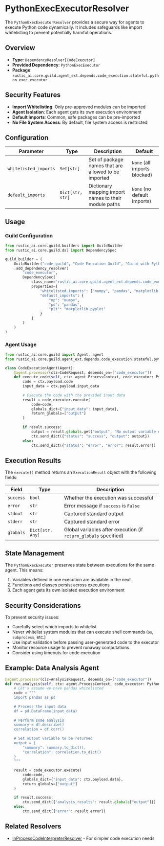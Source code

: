 # PythonExecExecutorResolver

The `PythonExecExecutorResolver` provides a secure way for agents to execute Python code dynamically. It includes safeguards like import whitelisting to prevent potentially harmful operations.

## Overview

- **Type**: `DependencyResolver[CodeExecutor]`
- **Provided Dependency**: `PythonExecExecutor`
- **Package**: `rustic_ai.core.guild.agent_ext.depends.code_execution.stateful.python_exec_executor`

## Security Features

- **Import Whitelisting**: Only pre-approved modules can be imported
- **Agent Isolation**: Each agent gets its own execution environment
- **Default Imports**: Common, safe packages can be pre-imported
- **No File System Access**: By default, file system access is restricted

## Configuration

| Parameter | Type | Description | Default |
|-----------|------|-------------|---------|
| `whitelisted_imports` | `Set[str]` | Set of package names that are allowed to be imported | `None` (all imports blocked) |
| `default_imports` | `Dict[str, str]` | Dictionary mapping import names to their module paths | `None` (no default imports) |

## Usage

### Guild Configuration

```python
from rustic_ai.core.guild.builders import GuildBuilder
from rustic_ai.core.guild.dsl import DependencySpec

guild_builder = (
    GuildBuilder("code_guild", "Code Execution Guild", "Guild with Python execution capabilities")
    .add_dependency_resolver(
        "code_executor",
        DependencySpec(
            class_name="rustic_ai.core.guild.agent_ext.depends.code_execution.stateful.python_exec_executor.PythonExecExecutorResolver",
            properties={
                "whitelisted_imports": ["numpy", "pandas", "matplotlib.pyplot"],
                "default_imports": {
                    "np": "numpy",
                    "pd": "pandas",
                    "plt": "matplotlib.pyplot"
                }
            }
        )
    )
)
```

### Agent Usage

```python
from rustic_ai.core.guild import Agent, agent
from rustic_ai.core.guild.agent_ext.depends.code_execution.stateful.python_exec_executor import PythonExecExecutor

class CodeExecutionAgent(Agent):
    @agent.processor(clz=CodeRequest, depends_on=["code_executor"])
    def execute_code(self, ctx: agent.ProcessContext, code_executor: PythonExecExecutor):
        code = ctx.payload.code
        input_data = ctx.payload.input_data
        
        # Execute the code with the provided input data
        result = code_executor.execute(
            code=code,
            globals_dict={"input_data": input_data},
            return_globals=["output"]
        )
        
        if result.success:
            output = result.globals.get("output", "No output variable defined")
            ctx.send_dict({"status": "success", "output": output})
        else:
            ctx.send_dict({"status": "error", "error": result.error})
```

## Execution Results

The `execute()` method returns an `ExecutionResult` object with the following fields:

| Field | Type | Description |
|-------|------|-------------|
| `success` | `bool` | Whether the execution was successful |
| `error` | `str` | Error message if `success` is `False` |
| `stdout` | `str` | Captured standard output |
| `stderr` | `str` | Captured standard error |
| `globals` | `Dict[str, Any]` | Global variables after execution (if `return_globals` specified) |

## State Management

The `PythonExecExecutor` preserves state between executions for the same agent. This means:

1. Variables defined in one execution are available in the next
2. Functions and classes persist across executions
3. Each agent gets its own isolated execution environment

## Security Considerations

To prevent security issues:

- Carefully select which imports to whitelist
- Never whitelist system modules that can execute shell commands (`os`, `subprocess`, etc.)
- Use input validation before passing user-generated code to the executor
- Monitor resource usage to prevent runaway computations
- Consider using timeouts for code execution

## Example: Data Analysis Agent

```python
@agent.processor(clz=AnalysisRequest, depends_on=["code_executor"])
def run_analysis(self, ctx: agent.ProcessContext, code_executor: PythonExecExecutor):
    # Let's assume we have pandas whitelisted
    code = """
    import pandas as pd
    
    # Process the input data
    df = pd.DataFrame(input_data)
    
    # Perform some analysis
    summary = df.describe()
    correlation = df.corr()
    
    # Set output variable to be returned
    output = {
        "summary": summary.to_dict(),
        "correlation": correlation.to_dict()
    }
    """
    
    result = code_executor.execute(
        code=code,
        globals_dict={"input_data": ctx.payload.data},
        return_globals=["output"]
    )
    
    if result.success:
        ctx.send_dict({"analysis_results": result.globals["output"]})
    else:
        ctx.send_dict({"error": result.error})
```

## Related Resolvers

- [InProcessCodeInterpreterResolver](in_process_interpreter.md) - For simpler code execution needs 